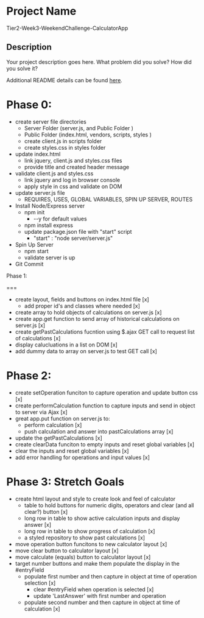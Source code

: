 # Project Name

Tier2-Week3-WeekendChallenge-CalculatorApp

## Description

Your project description goes here. What problem did you solve? How did you solve it?

Additional README details can be found [here](https://github.com/PrimeAcademy/readme-template/blob/master/README.md).


Phase 0:
===

 - create server file directories
     - Server Folder (server.js, and Public Folder )
     - Public Folder (index.html, vendors, scripts, styles )
     - create client.js in scripts folder
     - create styles.css in styles folder
 - update index.html
     - link jquery, client.js and styles.css files
     - provide title and created header message
 - validate client.js and styles.css
     - link jquery and log in browser console
     - apply style in css and validate on DOM
 - update server.js file
     - REQUIRES, USES, GLOBAL VARIABLES, SPIN UP SERVER, ROUTES
 - Install Node/Express server
     - npm init
        - --y for default values
     - npm install express
     - update package.json file with "start" script
         - "start" : "node server/server.js"
 - Spin Up Server
     - npm start
     - validate server is up
 - Git Commit


Phase 1:

===

 - create layout, fields and buttons on index.html file [x]
     - add proper id's and classes where needed [x]
 - create array to hold objects of calculations on server.js [x]
 - create app.get function to send array of historical calculations on server.js [x]
 - create getPastCalculations fucntion using $.ajax GET call to request list of calculations [x]
 - display calucluations in a list on DOM [x]
 - add dummy data to array on server.js to test GET call [x]

Phase 2:
===

- create setOperation funciton to capture operation and update button css [x]
- create performCalculation function to capture inputs and send in object to server via Ajax [x]
- great app.put function on server.js to:
    - perform calculation [x]
    - push calculation and answer into pastCalculations array [x]
- update the getPastCalculations [x]
- create clearData funciton to empty inputs and reset global variables [x]
- clear the inputs and reset global variables [x]
- add error handling for operations and input values [x]

Phase 3: Stretch Goals
===

- create html layout and style to create look and feel of calculator
    - table to hold buttons for numeric digits, operators and clear (and all clear?) button [x]
    - long row in table to show active calculation inputs and display answer [x]
    - long row in table to show progress of calculation [x]
    - a styled repository to show past calculations [x]
- move operation button funcitons to new calculator layout [x]
- move clear button to calculator layout [x]
- move calculate (equals) button to calculator layout [x]
- target number buttons and make them populate the display in the #entryField <td> 
    - populate first number and then capture in object at time of operation selection [x]
        - clear #entryField when operation is selected [x]
        - update 'LastAnswer' with first number and operation
    - populate second number and then capture in object at time of calculation [x]






